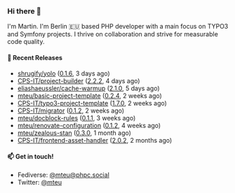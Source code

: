### Hi there 👋

I'm Martin. I'm Berlin 🇪🇺 based PHP developer with a main focus on TYPO3 and Symfony projects. I thrive on
collaboration and strive for measurable code quality.

#### 🚀 Recent Releases

- [shrugify/yolo](https://github.com/shrugify/yolo) ([0.1.6](https://github.com/shrugify/yolo/releases/tag/0.1.6), 3 days ago)
- [CPS-IT/project-builder](https://github.com/CPS-IT/project-builder) ([2.2.2](https://github.com/CPS-IT/project-builder/releases/tag/2.2.2), 4 days ago)
- [eliashaeussler/cache-warmup](https://github.com/eliashaeussler/cache-warmup) ([2.1.0](https://github.com/eliashaeussler/cache-warmup/releases/tag/2.1.0), 5 days ago)
- [mteu/basic-project-template](https://github.com/mteu/basic-project-template) ([0.2.4](https://github.com/mteu/basic-project-template/releases/tag/0.2.4), 2 weeks ago)
- [CPS-IT/typo3-project-template](https://github.com/CPS-IT/typo3-project-template) ([1.7.0](https://github.com/CPS-IT/typo3-project-template/releases/tag/1.7.0), 2 weeks ago)
- [CPS-IT/migrator](https://github.com/CPS-IT/migrator) ([0.1.2](https://github.com/CPS-IT/migrator/releases/tag/0.1.2), 2 weeks ago)
- [mteu/docblock-rules](https://github.com/mteu/docblock-rules) ([0.1.1](https://github.com/mteu/docblock-rules/releases/tag/0.1.1), 3 weeks ago)
- [mteu/renovate-configuration](https://github.com/mteu/renovate-configuration) ([0.1.2](https://github.com/mteu/renovate-configuration/releases/tag/0.1.2), 4 weeks ago)
- [mteu/zealous-stan](https://github.com/mteu/zealous-stan) ([0.3.0](https://github.com/mteu/zealous-stan/releases/tag/0.3.0), 1 month ago)
- [CPS-IT/frontend-asset-handler](https://github.com/CPS-IT/frontend-asset-handler) ([2.0.2](https://github.com/CPS-IT/frontend-asset-handler/releases/tag/2.0.2), 2 months ago)

#### 📫 Get in touch!

- Fediverse: [@mteu@phpc.social](https://phpc.social/@mteu)
- Twitter: [@mteu](https://twitter.com/mteu)
